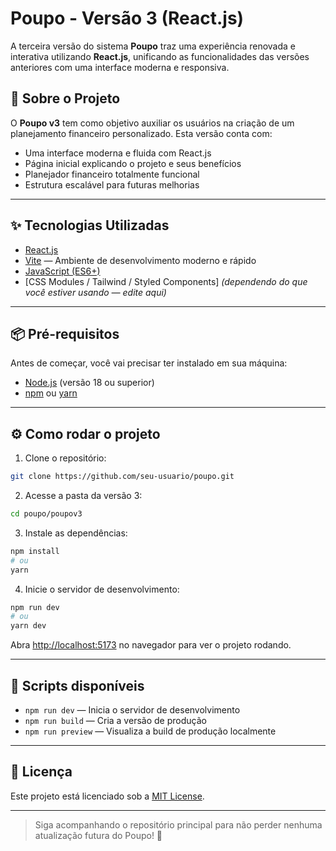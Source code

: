 # Poupo - Versão 3 (React.js)

A terceira versão do sistema **Poupo** traz uma experiência renovada e interativa utilizando **React.js**, unificando as funcionalidades das versões anteriores com uma interface moderna e responsiva.

## 🚀 Sobre o Projeto

O **Poupo v3** tem como objetivo auxiliar os usuários na criação de um planejamento financeiro personalizado. Esta versão conta com:

- Uma interface moderna e fluida com React.js
- Página inicial explicando o projeto e seus benefícios
- Planejador financeiro totalmente funcional
- Estrutura escalável para futuras melhorias

---

## ✨ Tecnologias Utilizadas

- [React.js](https://reactjs.org/)
- [Vite](https://vitejs.dev/) — Ambiente de desenvolvimento moderno e rápido
- [JavaScript (ES6+)](https://developer.mozilla.org/pt-BR/docs/Web/JavaScript)
- [CSS Modules / Tailwind / Styled Components] *(dependendo do que você estiver usando — edite aqui)*

---

## 📦 Pré-requisitos

Antes de começar, você vai precisar ter instalado em sua máquina:

- [Node.js](https://nodejs.org/) (versão 18 ou superior)
- [npm](https://www.npmjs.com/) ou [yarn](https://yarnpkg.com/)

---

## ⚙️ Como rodar o projeto

1. Clone o repositório:

```bash
git clone https://github.com/seu-usuario/poupo.git
```

2. Acesse a pasta da versão 3:

```bash
cd poupo/poupov3
```

3. Instale as dependências:

```bash
npm install
# ou
yarn
```

4. Inicie o servidor de desenvolvimento:

```bash
npm run dev
# ou
yarn dev
```

Abra [http://localhost:5173](http://localhost:5173) no navegador para ver o projeto rodando.

---

## 📂 Scripts disponíveis

- `npm run dev` — Inicia o servidor de desenvolvimento
- `npm run build` — Cria a versão de produção
- `npm run preview` — Visualiza a build de produção localmente

---

## 📄 Licença

Este projeto está licenciado sob a [MIT License](../LICENSE).

---

> Siga acompanhando o repositório principal para não perder nenhuma atualização futura do Poupo! 🚀
```